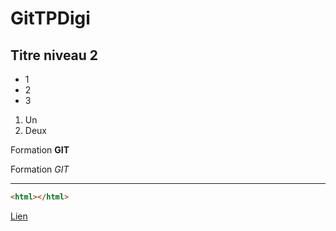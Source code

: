 # GitTPDigi
## Titre niveau 2

+ 1
+ 2
+ 3

1. Un 
2. Deux

Formation **GIT**

Formation *GIT*

---
```html
<html></html>
```
[Lien](http://google.fr)
